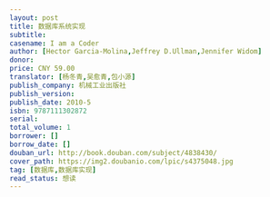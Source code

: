 ```yaml
---
layout: post
title: 数据库系统实现
subtitle: 
casename: I am a Coder
author: [Hector Garcia-Molina,Jeffrey D.Ullman,Jennifer Widom]
donor: 
price: CNY 59.00
translator: [杨冬青,吴愈青,包小源]
publish_company: 机械工业出版社
publish_version: 
publish_date: 2010-5
isbn: 9787111302872
serial: 
total_volume: 1
borrower: []
borrow_date: []
douban_url: http://book.douban.com/subject/4838430/
cover_path: https://img2.doubanio.com/lpic/s4375048.jpg
tag: [数据库,数据库实现]
read_status: 想读
---
```


